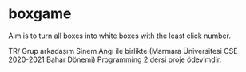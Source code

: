 # boxgame
Aim is to turn all boxes into white boxes with the least click number.

TR/ Grup arkadaşım Sinem Angı ile birlikte (Marmara Üniversitesi CSE 2020-2021 Bahar Dönemi) Programming 2 dersi proje ödevimdir.
